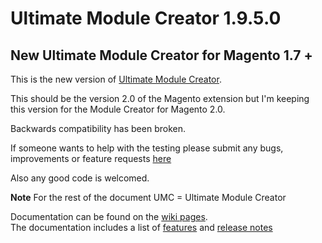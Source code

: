 Ultimate Module Creator 1.9.5.0
======

New Ultimate Module Creator for Magento 1.7 +
-------------

This is the new version of <a href="https://github.com/tzyganu/moduleCreator">Ultimate Module Creator</a>.


This should be the version 2.0 of the Magento extension but I'm keeping this version for the Module Creator for Magento 2.0.  

Backwards compatibility has been broken.

If someone wants to help with the testing please submit any bugs, improvements or feature requests <a href="https://github.com/tzyganu/UMC1.9/issues">here</a>

Also any good code is welcomed.

**Note**
For the rest of the document UMC = Ultimate Module Creator

Documentation can be found on the [wiki pages](https://github.com/tzyganu/UMC1.9/wiki/).  
The documentation includes a list of [features](https://github.com/tzyganu/UMC1.9/wiki/features) and [release notes](https://github.com/tzyganu/UMC1.9/wiki/release-notes)  




